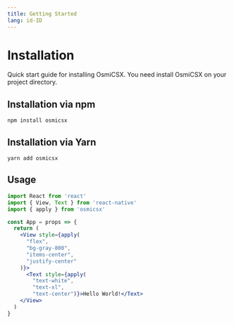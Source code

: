 ```yaml
---
title: Getting Started
lang: id-ID
---
```

# Installation
Quick start guide for installing OsmiCSX. You need install OsmiCSX on your project directory.

## Installation via npm
```
npm install osmicsx
```

## Installation via Yarn
```
yarn add osmicsx
```

## Usage
```jsx harmony
import React from 'react'
import { View, Text } from 'react-native'
import { apply } from 'osmicsx'

const App = props => {
  return (
    <View style={apply(
      "flex", 
      "bg-gray-800", 
      "items-center", 
      "justify-center"
    )}>
      <Text style={apply(
        "text-white", 
        "text-xl", 
        "text-center")}>Hello World!</Text>
    </View>
  )
} 
```

